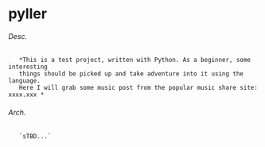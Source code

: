 # pyller

###### Desc.
       *This is a test project, written with Python. As a beginner, some interesting
       things should be picked up and take adventure into it using the language. 
       Here I will grab some music post from the popular music share site: xxxx.xxx *


###### Arch.
       `sTBD...`
